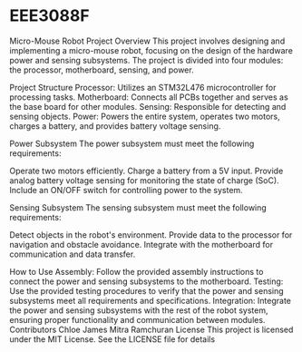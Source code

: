 # EEE3088F
Micro-Mouse Robot Project
Overview
This project involves designing and implementing a micro-mouse robot, focusing on the design of the hardware power and sensing subsystems. The project is divided into four modules: the processor, motherboard, sensing, and power.

Project Structure
Processor: Utilizes an STM32L476 microcontroller for processing tasks.
Motherboard: Connects all PCBs together and serves as the base board for other modules.
Sensing: Responsible for detecting and sensing objects.
Power: Powers the entire system, operates two motors, charges a battery, and provides battery voltage sensing.

Power Subsystem
The power subsystem must meet the following requirements:

Operate two motors efficiently.
Charge a battery from a 5V input.
Provide analog battery voltage sensing for monitoring the state of charge (SoC).
Include an ON/OFF switch for controlling power to the system.

Sensing Subsystem
The sensing subsystem must meet the following requirements:

Detect objects in the robot's environment.
Provide data to the processor for navigation and obstacle avoidance.
Integrate with the motherboard for communication and data transfer.

How to Use
Assembly: Follow the provided assembly instructions to connect the power and sensing subsystems to the motherboard.
Testing: Use the provided testing procedures to verify that the power and sensing subsystems meet all requirements and specifications.
Integration: Integrate the power and sensing subsystems with the rest of the robot system, ensuring proper functionality and communication between modules.
Contributors
Chloe James
Mitra Ramchuran
License
This project is licensed under the MIT License. See the LICENSE file for details
